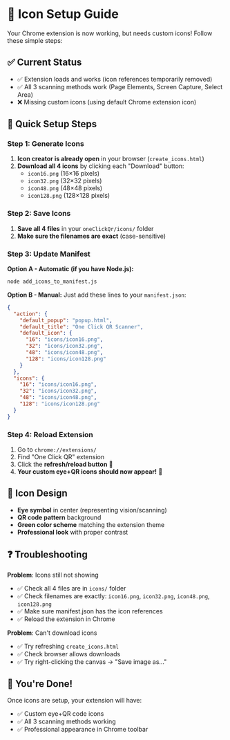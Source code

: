 # 🎨 Icon Setup Guide

Your Chrome extension is now working, but needs custom icons! Follow these simple steps:

## ✅ **Current Status**
- ✅ Extension loads and works (icon references temporarily removed)
- ✅ All 3 scanning methods work (Page Elements, Screen Capture, Select Area)
- ❌ Missing custom icons (using default Chrome extension icon)

## 🚀 **Quick Setup Steps**

### Step 1: Generate Icons
1. **Icon creator is already open** in your browser (`create_icons.html`)
2. **Download all 4 icons** by clicking each "Download" button:
   - `icon16.png` (16×16 pixels)
   - `icon32.png` (32×32 pixels)  
   - `icon48.png` (48×48 pixels)
   - `icon128.png` (128×128 pixels)

### Step 2: Save Icons
1. **Save all 4 files** in your `oneClickQr/icons/` folder
2. **Make sure the filenames are exact** (case-sensitive)

### Step 3: Update Manifest
**Option A - Automatic (if you have Node.js):**
```bash
node add_icons_to_manifest.js
```

**Option B - Manual:**
Just add these lines to your `manifest.json`:

```json
{
  "action": {
    "default_popup": "popup.html",
    "default_title": "One Click QR Scanner",
    "default_icon": {
      "16": "icons/icon16.png",
      "32": "icons/icon32.png", 
      "48": "icons/icon48.png",
      "128": "icons/icon128.png"
    }
  },
  "icons": {
    "16": "icons/icon16.png",
    "32": "icons/icon32.png",
    "48": "icons/icon48.png", 
    "128": "icons/icon128.png"
  }
}
```

### Step 4: Reload Extension
1. Go to `chrome://extensions/`
2. Find "One Click QR" extension
3. Click the **refresh/reload button** 🔄
4. **Your custom eye+QR icons should now appear!** 🎉

## 🎯 **Icon Design**
- **Eye symbol** in center (representing vision/scanning)
- **QR code pattern** background
- **Green color scheme** matching the extension theme
- **Professional look** with proper contrast

## ❓ **Troubleshooting**

**Problem**: Icons still not showing
- ✅ Check all 4 files are in `icons/` folder
- ✅ Check filenames are exactly: `icon16.png`, `icon32.png`, `icon48.png`, `icon128.png`
- ✅ Make sure manifest.json has the icon references
- ✅ Reload the extension in Chrome

**Problem**: Can't download icons
- ✅ Try refreshing `create_icons.html` 
- ✅ Check browser allows downloads
- ✅ Try right-clicking the canvas → "Save image as..."

## 🎉 **You're Done!**
Once icons are setup, your extension will have:
- ✅ Custom eye+QR code icons
- ✅ All 3 scanning methods working
- ✅ Professional appearance in Chrome toolbar 